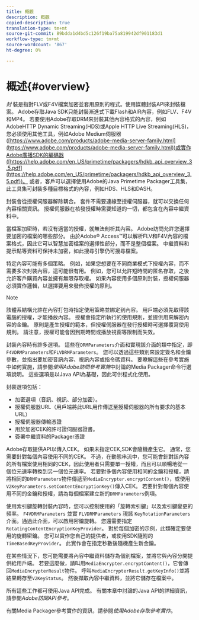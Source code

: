 ```yaml
---
title: 概觀
description: 概觀
copied-description: true
translation-type: tm+mt
source-git-commit: 89bdda1d4bd5c126f19ba75a819942df901183d1
workflow-type: tm+mt
source-wordcount: '867'
ht-degree: 0%

---
```



# 概述{#overview}

*封* 裝是指對FLV或F4V檔案加密並套用原則的程式。使用媒體封裝API來封裝檔案。 Adobe存取Java SDK只能封裝漸進式下載Flash和AIR內容，例如FLV、F4V和MP4。 若要使用Adobe存取DRM來封裝其他內容格式的內容，例如AdobeHTTP Dynamic Streaming(HDS)或Apple HTTP Live Streaming(HLS)，您必須使用其他工具，例如Adobe Medium伺服器([https://www.adobe.com/products/adobe-media-server-family.html](https://www.adobe.com/products/adobe-media-server-family.html))或實作Adobe廣播SDK的編碼器([https://help.adobe.com/en_US/primetime/packagers/hdkb_api_overview_3.5.pdf](https://help.adobe.com/en_US/primetime/packagers/hdkb_api_overview_3.5.pdf))。 或者，客戶可以選擇使用Adobe的Java Primetime Packager工具集，此工具集可封裝多種目標格式的內容，例如HDS、HLS和DASH。

封裝會從授權伺服器解除耦合。 套件不需要連線至授權伺服器，就可以交換任何內容相關資訊。 授權伺服器在核發授權時需要知道的一切，都包含在內容中繼資料中。

當檔案加密時，若沒有適當的授權，就無法剖析其內容。 Adobe訪問允許您選擇要加密的檔案的哪些部分。 由於Adobe® Access™可以解析FLV和F4V內容的檔案格式，因此它可以智慧加密檔案的選擇性部分，而不是整個檔案。 中繼資料和提示點等資料可保持未加密，如此搜尋引擎仍可搜尋檔案。

特定內容可能有多個策略。 例如，如果您想要在不同商業模式下授權內容，而不需要多次封裝內容，這可能很有用。 例如，您可以允許短時間的匿名存取，之後允許客戶購買內容並擁有無限存取權。 如果內容使用多個原則封裝，授權伺服器必須實作邏輯，以選擇要用來發佈授權的原則。

>[!NOTE]
>
>該體系結構允許在內容打包時指定使用策略並綁定到內容。 用戶端必須先取得該電腦的授權，才能播放內容。 授權會指定所執行的使用規則，並提供用來解密內容的金鑰。 原則是產生授權的範本，但授權伺服器在發行授權時可選擇覆寫使用規則。 請注意，授權可能會因到期時間或播放視窗等限制而失效。

封裝內容時有許多選項。 這些在`DRMParameters`介面和實現該介面的類中指定，即`F4VDRMParameters`和`FLVDRMParameters`。 您可以透過這些類別來設定簽名和金鑰參數，並指出要加密音訊內容、視訊內容或指令碼資料。 要瞭解這些在參考實施中如何實施，請參閱&#x200B;*使用Adobe訪問參考實施*&#x200B;中討論的Media Packager命令行選項說明。 這些選項是以Java API為基礎，因此可供程式化使用。

封裝選項包括：

* 加密選項（音訊、視訊、部分加密）。
* 授權伺服器URL（用戶端將此URL用作傳送至授權伺服器的所有要求的基本URL）
* 授權伺服器傳輸憑證
* 用於加密CEK的許可證伺服器證書。
* 簽署中繼資料的Packager憑證

Adobe存取提供API以傳入CEK。 如果未指定CEK,SDK會隨機產生它。 通常，您需要針對每個內容使用不同的CEK。 不過，在動態串流中，您可能會針對該內容的所有檔案使用相同的CEK，因此使用者只需要單一授權，而且可以順暢地從一個位元速率轉換到另一個位元速率。 若要對多個內容使用相同的金鑰和授權，請將相同的`DRMParameters`物件傳遞至`MediaEncrypter.encryptContent()`，或使用`V2KeyParameters.setContentEncryptionKey()`傳入CEK。 若要針對每個內容使用不同的金鑰和授權，請為每個檔案建立新的`DRMParameters`例項。

使用索引鍵旋轉封裝內容時，您可以控制使用的「旋轉索引鍵」以及索引鍵變更的頻率。 `F4VDRMParameters` 並實 `FLVDRMParameters` 現該 `KeyRotationParameters` 介面。通過此介面，可以啟用密鑰旋轉。 您還需要指定`RotatingContentEncryptionKeyProvider`。 對於每個加密的示例，此類確定要使用的旋轉密鑰。 您可以實作您自己的提供者，或使用SDK隨附的`TimeBasedKeyProvider`。 此實作會在指定秒數後隨機產生新金鑰。

在某些情況下，您可能需要將內容中繼資料儲存為個別檔案，並將它與內容分開提供給用戶端。 若要這麼做，請叫用`MediaEncrypter.encryptContent()`，它會傳回`MediaEncrypterResult`物件。 呼叫`MediaEncrypterResult.getKeyInfo()`並將結果轉存至`V2KeyStatus`。 然後擷取內容中繼資料，並將它儲存在檔案中。

所有這些工作都可使用Java API完成。 有關本章中討論的Java API的詳細資訊，請參閱&#x200B;*Adobe訪問API參考*。

有關Media Packager參考實作的資訊，請參閱&#x200B;*使用Adobe存取參考實作*。
